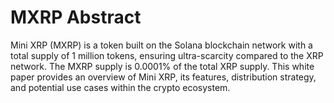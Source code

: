 # MXRP Abstract
Mini XRP (MXRP) is a token built on the Solana blockchain network with a total supply of 1 million tokens, ensuring ultra-scarcity compared to the XRP network. The MXRP supply is 0.0001% of the total XRP supply. This white paper provides an overview of Mini XRP, its features, distribution strategy, and potential use cases within the crypto ecosystem.
